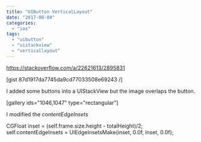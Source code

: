 ```yaml
---
title: "UIButton VerticalLayout"
date: "2017-08-04"
categories: 
  - "ios"
tags: 
  - "uibutton"
  - "uistackview"
  - "verticallayout"
---
```


https://stackoverflow.com/a/22621613/2895831

\[gist 87d1917da7745da9cd77033508e69243 /\]

I added some buttons into a UIStackView but the image overlaps the button.

\[gallery ids="1046,1047" type="rectangular"\]

I modified the _contentEdgeInsets_

CGFloat inset = (self.frame.size.height - totalHeight)/2;
self.contentEdgeInsets = UIEdgeInsetsMake(inset, 0.0f, inset, 0.0f);

